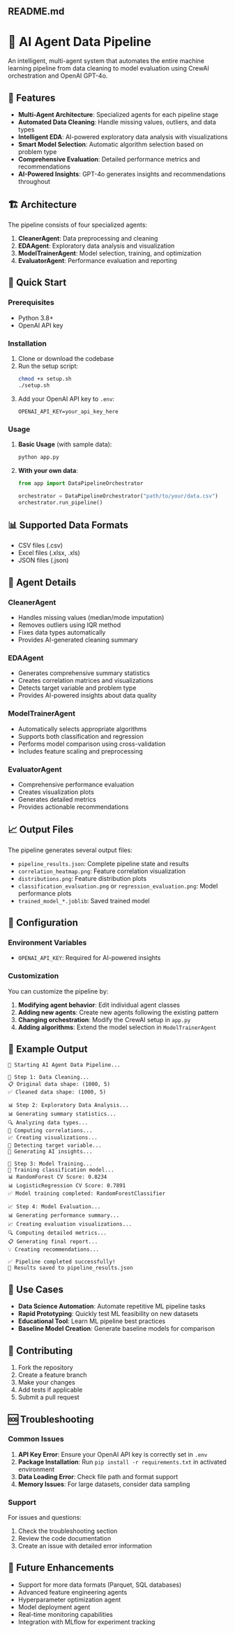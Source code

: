 ## README.md

# 🤖 AI Agent Data Pipeline

An intelligent, multi-agent system that automates the entire machine learning pipeline from data cleaning to model evaluation using CrewAI orchestration and OpenAI GPT-4o.

## 🌟 Features

- **Multi-Agent Architecture**: Specialized agents for each pipeline stage
- **Automated Data Cleaning**: Handle missing values, outliers, and data types
- **Intelligent EDA**: AI-powered exploratory data analysis with visualizations
- **Smart Model Selection**: Automatic algorithm selection based on problem type
- **Comprehensive Evaluation**: Detailed performance metrics and recommendations
- **AI-Powered Insights**: GPT-4o generates insights and recommendations throughout

## 🏗️ Architecture

The pipeline consists of four specialized agents:

1. **CleanerAgent**: Data preprocessing and cleaning
2. **EDAAgent**: Exploratory data analysis and visualization
3. **ModelTrainerAgent**: Model selection, training, and optimization
4. **EvaluatorAgent**: Performance evaluation and reporting

## 🚀 Quick Start

### Prerequisites

- Python 3.8+
- OpenAI API key

### Installation

1. Clone or download the codebase
2. Run the setup script:
   ```bash
   chmod +x setup.sh
   ./setup.sh
   ```
3. Add your OpenAI API key to `.env`:
   ```
   OPENAI_API_KEY=your_api_key_here
   ```

### Usage

1. **Basic Usage** (with sample data):
   ```bash
   python app.py
   ```

2. **With your own data**:
   ```python
   from app import DataPipelineOrchestrator
   
   orchestrator = DataPipelineOrchestrator("path/to/your/data.csv")
   orchestrator.run_pipeline()
   ```

## 📊 Supported Data Formats

- CSV files (.csv)
- Excel files (.xlsx, .xls)
- JSON files (.json)

## 🤖 Agent Details

### CleanerAgent
- Handles missing values (median/mode imputation)
- Removes outliers using IQR method
- Fixes data types automatically
- Provides AI-generated cleaning summary

### EDAAgent
- Generates comprehensive summary statistics
- Creates correlation matrices and visualizations
- Detects target variable and problem type
- Provides AI-powered insights about data quality

### ModelTrainerAgent
- Automatically selects appropriate algorithms
- Supports both classification and regression
- Performs model comparison using cross-validation
- Includes feature scaling and preprocessing

### EvaluatorAgent
- Comprehensive performance evaluation
- Creates visualization plots
- Generates detailed metrics
- Provides actionable recommendations

## 📈 Output Files

The pipeline generates several output files:

- `pipeline_results.json`: Complete pipeline state and results
- `correlation_heatmap.png`: Feature correlation visualization
- `distributions.png`: Feature distribution plots
- `classification_evaluation.png` or `regression_evaluation.png`: Model performance plots
- `trained_model_*.joblib`: Saved trained model

## 🔧 Configuration

### Environment Variables

- `OPENAI_API_KEY`: Required for AI-powered insights

### Customization

You can customize the pipeline by:

1. **Modifying agent behavior**: Edit individual agent classes
2. **Adding new agents**: Create new agents following the existing pattern
3. **Changing orchestration**: Modify the CrewAI setup in `app.py`
4. **Adding algorithms**: Extend the model selection in `ModelTrainerAgent`

## 📝 Example Output

```
🚀 Starting AI Agent Data Pipeline...

🧹 Step 1: Data Cleaning...
📋 Original data shape: (1000, 5)
✅ Cleaned data shape: (1000, 5)

📊 Step 2: Exploratory Data Analysis...
📊 Generating summary statistics...
🔍 Analyzing data types...
🔗 Computing correlations...
📈 Creating visualizations...
🎯 Detecting target variable...
🧠 Generating AI insights...

🤖 Step 3: Model Training...
🎯 Training classification model...
📊 RandomForest CV Score: 0.8234
📊 LogisticRegression CV Score: 0.7891
✅ Model training completed: RandomForestClassifier

📈 Step 4: Model Evaluation...
📊 Generating performance summary...
📈 Creating evaluation visualizations...
🔍 Computing detailed metrics...
📋 Generating final report...
💡 Creating recommendations...

✅ Pipeline completed successfully!
💾 Results saved to pipeline_results.json
```

## 🎯 Use Cases

- **Data Science Automation**: Automate repetitive ML pipeline tasks
- **Rapid Prototyping**: Quickly test ML feasibility on new datasets
- **Educational Tool**: Learn ML pipeline best practices
- **Baseline Model Creation**: Generate baseline models for comparison

## 🤝 Contributing

1. Fork the repository
2. Create a feature branch
3. Make your changes
4. Add tests if applicable
5. Submit a pull request


## 🆘 Troubleshooting

### Common Issues

1. **API Key Error**: Ensure your OpenAI API key is correctly set in `.env`
2. **Package Installation**: Run `pip install -r requirements.txt` in activated environment
3. **Data Loading Error**: Check file path and format support
4. **Memory Issues**: For large datasets, consider data sampling

### Support

For issues and questions:
1. Check the troubleshooting section
2. Review the code documentation
3. Create an issue with detailed error information

## 🔮 Future Enhancements

- Support for more data formats (Parquet, SQL databases)
- Advanced feature engineering agents
- Hyperparameter optimization agent
- Model deployment agent
- Real-time monitoring capabilities
- Integration with MLflow for experiment tracking



